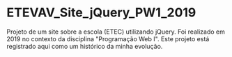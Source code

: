 # ETEVAV_Site_jQuery_PW1_2019
Projeto de um site sobre a escola (ETEC) utilizando jQuery. Foi realizado em 2019 no contexto da disciplina "Programação Web I". Este projeto está registrado aqui como um histórico da minha evolução.
